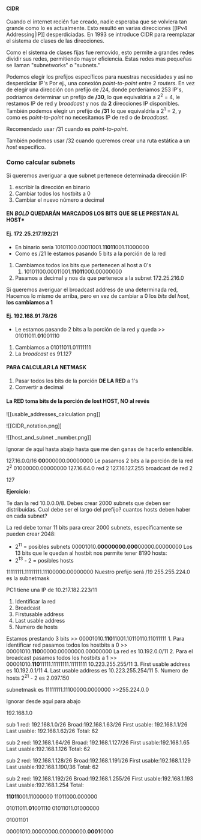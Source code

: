 
#### CIDR
Cuando el internet recién fue creado, nadie esperaba que se volviera tan grande como lo es actualmente.
Esto resultó en varias direcciones [[IPv4 Addressing|IP]] desperdiciadas.
En 1993 se introduce CIDR para reemplazar el sistema de clases de las direcciones.

Como el sistema de clases fijas fue removido, esto permite a grandes redes dividir sus redes, permitiendo mayor eficiencia. Estas redes mas pequeñas se llaman "subnetworks" o "subnets."

Podemos elegir los prefijos específicos para nuestras necesidades y así no desperdiciar IP's
Por ej., una conexión *point-to-point* entre 2 *routers*. 
En vez de elegir una dirección con prefijo de /24, donde perderíamos 253 IP's, podríamos determinar un prefijo de **/30**, lo que equivaldría a 2<sup>2</sup> = 4, le restamos IP de red y *broadcast* y nos da **2** direcciones IP disponibles.
También podemos elegir un prefijo de **/31** lo que equivaldría a 2<sup>1</sup> = 2, y como es *point-to-point*
no necesitamos IP de red o de *broadcast*.

Recomendado usar /31 cuando es *point-to-point*.

También podemos usar /32 cuando queremos crear una ruta estática a un *host* especifico.

### Como calcular subnets
Si queremos averiguar a que subnet pertenece determinada dirección IP:
1. escribir la dirección en binario
2. Cambiar todos los hostbits a 0
3. Cambiar el nuevo número a decimal

#### **EN *BOLD* QUEDARÁN MARCADOS LOS BITS QUE SE LE PRESTAN AL HOST***

#### Ej. 172.25.217.192/21
- En binario sería 10101100.00011001.**11011**001.11000000
- Como es /21 le estamos pasando 5 bits a la porción de la red
1. Cambiamos todos los bits que pertenecen al host a 0's
	1. 10101100.00011001.**11011**000.00000000
2. Pasamos a decimal y nos da que pertenece a la subnet 172.25.216.0

Si queremos averiguar el broadcast address de una determinada red, Hacemos lo mismo de arriba, pero en vez de cambiar a 0 los *bits* del *host*, **los cambiamos a 1**
#### Ej. 192.168.**91.78/26** 
- Le estamos pasando 2 bits a la porción de la red y queda >> 01011011.**01**001110
1. Cambiamos a 01011011.01111111
2. La *broadcast* es 91.127

#### PARA CALCULAR LA NETMASK
1. Pasar todos los bits de la porción **DE LA RED** a 1's
2. Convertir a decimal
#### **La RED toma bits de la porción de lost HOST, NO al revés**


![[usable_addresses_calculation.png]]


![[CIDR_notation.png]]

![[host_and_subnet _number.png]]


Ignorar de aquí hasta abajo hasta que me den ganas de hacerlo entendible.


127.16.0.0/16
**00**000000.00000000
Le pasamos 2 bits a la porción de la red 2<sup>2</sup>
01000000.00000000
127.16.64.0 red 2
127.16.127.255 broadcast de red 2

127

**Ejercicio:**

Te dan la red 10.0.0.0/8. Debes crear 2000 subnets que deben ser distribuidas.
Cual debe ser el largo del prefijo?
cuantos hosts deben haber en cada subnet?

La red debe tomar 11 bits para crear 2000 subnets, específicamente se pueden crear 2048: 
- 2<sup>11</sup> = posibles subnets
00001010.**00000000.000**00000.00000000
Los 13 bits que le quedan al hostbit nos permite tener 8190 hosts:
- 2<sup>13</sup> - 2 =  posibles hosts

11111111.11111111.11100000.00000000
Nuestro prefijo será /19
255.255.224.0 es la subnetmask

PC1 tiene una IP de 10.217.182.223/11

1. Identificar la red
2. Broadcast
3. Firstusable address
4. Last usable address
5. Numero de hosts

Estamos prestando 3 bits >> 00001010.**110**11001.10110110.11011111
1. 
Para identificar red pasamos todos los hostbits a 0 >> 00001010.**110**00000.00000000.00000000
La red es 10.192.0.0/11
2. 
Para el broadcast pasamos todos los hostbits a 1 >> 00001010.**110**11111.11111111.11111111
10.223.255.255/11
3. 
First usable address es 10.192.0.1/11
4. 
Last usable address es 10.223.255.254/11
5. 
Numero de hosts 2<sup>21</sup> - 2 es 2.097.150

subnetmask es 11111111.11100000.0000000 >>255.224.0.0







Ignorar desde aquí para abajo

192.168.1.0

sub 1
red: 192.168.1.0/26
Broad:192.168.1.63/26
First usable: 192.168.1.1/26
Last usable: 192.168.1.62/26
Total: 62

sub 2
red: 192.168.1.64/26
Broad: 192.168.1.127/26
First usable:192.168.1.65
Last usable:192.168.1.126
Total: 62

sub 2
red: 192.168.1.128/26
Broad:192.168.1.191/26
First usable:192.168.1.129
Last usable:192.168.1.190/36
Total: 62

sub 2
red: 192.168.1.192/26
Broad:192.168.1.255/26
First usable:192.168.1.193
Last usable:192.168.1.254
Total:



**11011**001.11000000 
11011000.000000

01011011.**01**001110
01011011.01000000

01001101




00001010.00000000.00000000.**0001**0000
